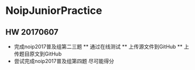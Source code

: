 # NoipJuniorPractice
## HW 20170607
* 完成noip2017普及组第二三题
** 通过在线测试
** 上传源文件到GitHub
** 上传题目原文到GitHub
* 尝试完成noip2017普及组第四题
尽可能得分
